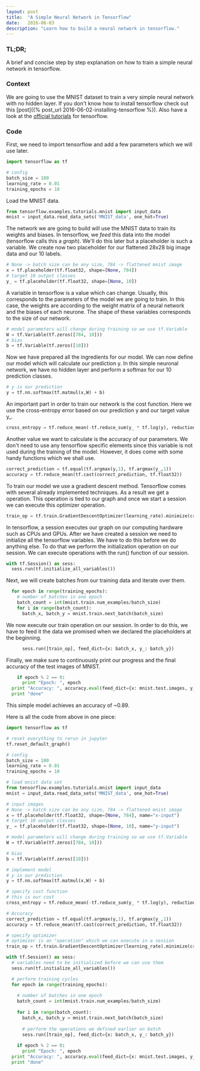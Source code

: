 ```yaml
---
layout: post
title:  "A Simple Neural Network in Tensorflow"
date:   2016-06-03
description: "Learn how to build a neural network in tensorflow."
---
```

### TL;DR;
A brief and concise step by step explanation on how to train a simple neural network in tensorflow.

### Context
We are going to use the MNIST dataset to train a very simple neural network with no hidden layer. If you don't know how to install tensorflow check out this [post]({% post_url 2016-06-02-installing-tensorflow %}). Also have a look at the [official tutorials](https://www.tensorflow.org/versions/master/tutorials/index.html) for tensorflow.

### Code
First, we need to import tensorflow and add a few parameters which we will use later.

```python
import tensorflow as tf

# config
batch_size = 100
learning_rate = 0.01
training_epochs = 10
```
Load the MNIST data.

```python
from tensorflow.examples.tutorials.mnist import input_data
mnist = input_data.read_data_sets('MNIST_data', one_hot=True)
```
The network we are going to build will use the MNIST data to train its weights and biases. In tensorflow, we _feed_ this data into the model (tensorflow calls this a _graph_). We'll do this later but a placeholder is such a variable. We create now two placeholder for our flattened 28x28 big image data and our 10 labels.

```python
# None -> batch size can be any size, 784 -> flattened mnist image
x = tf.placeholder(tf.float32, shape=[None, 784]) 
# target 10 output classes
y_ = tf.placeholder(tf.float32, shape=[None, 10])
```
A variable in tensorflow is a value which can change. Usually, this corresponds to the parameters of the model we are going to train. In this case, the weights are according to the weight matrix of a neural network and the biases of each neurone. The shape of these variables corresponds to the size of our network.

```python
# model parameters will change during training so we use tf.Variable
W = tf.Variable(tf.zeros([784, 10]))
# bias
b = tf.Variable(tf.zeros([10]))
```
Now we have prepared all the ingredients for our model. We can now define our model which will calculate our prediction y. In this simple neuronal network, we have no hidden layer and perform a softmax for our 10 prediction classes.

```python
# y is our prediction
y = tf.nn.softmax(tf.matmul(x,W) + b)
```
An important part in order to train our network is the cost function. Here we use the cross-entropy error based on our prediction y and our target value y_.

```python
cross_entropy = tf.reduce_mean(-tf.reduce_sum(y_ * tf.log(y), reduction_indices=[1]))
```
Another value we want to calculate is the accuracy of our parameters. We don't need to use any tensorflow specific elements since this variable is not used during the training of the model. However, it does come with some handy functions which we shall use. 

```python
correct_prediction = tf.equal(tf.argmax(y,1), tf.argmax(y_,1))
accuracy = tf.reduce_mean(tf.cast(correct_prediction, tf.float32))
```
To train our model we use a gradient descent method. Tensorflow comes with several already implemented techniques. As a result we get a operation. This operation is tied to our graph and once we start a session we can execute this optimizer operation.

```python
train_op = tf.train.GradientDescentOptimizer(learning_rate).minimize(cross_entropy) 
```
In tensorflow, a session executes our graph on our computing hardware such as CPUs and GPUs. After we have created a session we need to initialize all the tensorflow variables. We have to do this before we do anything else. To do that we perform the initialization operation on our session. We can execute operations with the run() function of our session. 

```python
with tf.Session() as sess:
  sess.run(tf.initialize_all_variables())
```
Next, we will create batches from our training data and iterate over them.

```python
  for epoch in range(training_epochs):
    # number of batches in one epoch
    batch_count = int(mnist.train.num_examples/batch_size)
    for i in range(batch_count):
      batch_x, batch_y = mnist.train.next_batch(batch_size)
```
We now execute our train operation on our session. In order to do this, we have to feed it the data we promised when we declared the placeholders at the beginning.

```python
      sess.run([train_op], feed_dict={x: batch_x, y_: batch_y})
```
Finally, we make sure to continuously print our progress and the final accuracy of the test images of MNIST.

```python
    if epoch % 2 == 0: 
      print "Epoch: ", epoch 
  print "Accuracy: ", accuracy.eval(feed_dict={x: mnist.test.images, y_: mnist.test.labels})
  print "done"
```
This simple model achieves an accuracy of ~0.89. 

Here is all the code from above in one piece:


```python
import tensorflow as tf

# reset everything to rerun in jupyter
tf.reset_default_graph()

# config
batch_size = 100
learning_rate = 0.01
training_epochs = 10

# load mnist data set
from tensorflow.examples.tutorials.mnist import input_data
mnist = input_data.read_data_sets('MNIST_data', one_hot=True)

# input images
# None -> batch size can be any size, 784 -> flattened mnist image
x = tf.placeholder(tf.float32, shape=[None, 784], name="x-input") 
# target 10 output classes
y_ = tf.placeholder(tf.float32, shape=[None, 10], name="y-input")

# model parameters will change during training so we use tf.Variable
W = tf.Variable(tf.zeros([784, 10]))

# bias
b = tf.Variable(tf.zeros([10]))

# implement model
# y is our prediction
y = tf.nn.softmax(tf.matmul(x,W) + b)

# specify cost function
# this is our cost
cross_entropy = tf.reduce_mean(-tf.reduce_sum(y_ * tf.log(y), reduction_indices=[1]))

# Accuracy
correct_prediction = tf.equal(tf.argmax(y,1), tf.argmax(y_,1))
accuracy = tf.reduce_mean(tf.cast(correct_prediction, tf.float32))

# specify optimizer
# optimizer is an "operation" which we can execute in a session
train_op = tf.train.GradientDescentOptimizer(learning_rate).minimize(cross_entropy)

with tf.Session() as sess:
  # variables need to be initialized before we can use them
  sess.run(tf.initialize_all_variables())

  # perform training cycles
  for epoch in range(training_epochs):
        
    # number of batches in one epoch
    batch_count = int(mnist.train.num_examples/batch_size)
        
    for i in range(batch_count):
      batch_x, batch_y = mnist.train.next_batch(batch_size)
            
      # perform the operations we defined earlier on batch
      sess.run([train_op], feed_dict={x: batch_x, y_: batch_y})
            
    if epoch % 2 == 0: 
      print "Epoch: ", epoch 
  print "Accuracy: ", accuracy.eval(feed_dict={x: mnist.test.images, y_: mnist.test.labels})
  print "done"
```
